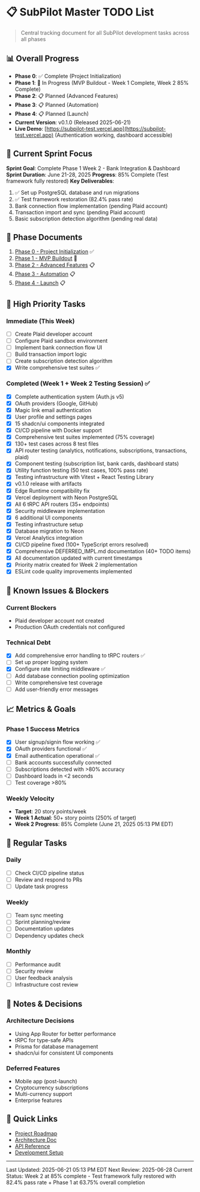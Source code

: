 # 📋 SubPilot Master TODO List

> Central tracking document for all SubPilot development tasks across all phases

## 📊 Overall Progress

- **Phase 0**: ✅ Complete (Project Initialization)
- **Phase 1**: 🚧 In Progress (MVP Buildout - Week 1 Complete, Week 2 85% Complete)
- **Phase 2**: 📋 Planned (Advanced Features)
- **Phase 3**: 📋 Planned (Automation)
- **Phase 4**: 📋 Planned (Launch)
- **Current Version**: v0.1.0 (Released 2025-06-21)
- **Live Demo**: [https://subpilot-test.vercel.app](https://subpilot-test.vercel.app) (Authentication working, dashboard accessible)

## 🎯 Current Sprint Focus

**Sprint Goal**: Complete Phase 1 Week 2 - Bank Integration & Dashboard
**Sprint Duration**: June 21-28, 2025
**Progress**: 85% Complete (Test framework fully restored)
**Key Deliverables**:
1. ✅ Set up PostgreSQL database and run migrations
2. ✅ Test framework restoration (82.4% pass rate)
3. Bank connection flow implementation (pending Plaid account)
4. Transaction import and sync (pending Plaid account)
5. Basic subscription detection algorithm (pending real data)

## 📁 Phase Documents

1. [Phase 0 - Project Initialization](./phase-0-initialization.md) ✅
2. [Phase 1 - MVP Buildout](./phase-1-mvp.md) 🚧
3. [Phase 2 - Advanced Features](./phase-2-advanced.md) 📋
4. [Phase 3 - Automation](./phase-3-automation.md) 📋
5. [Phase 4 - Launch](./phase-4-launch.md) 📋

## 🚨 High Priority Tasks

### Immediate (This Week)
- [ ] Create Plaid developer account
- [ ] Configure Plaid sandbox environment
- [ ] Implement bank connection flow UI
- [ ] Build transaction import logic
- [ ] Create subscription detection algorithm
- [x] Write comprehensive test suites ✅

### Completed (Week 1 + Week 2 Testing Session) ✅
- [x] Complete authentication system (Auth.js v5)
- [x] OAuth providers (Google, GitHub)
- [x] Magic link email authentication
- [x] User profile and settings pages
- [x] 15 shadcn/ui components integrated
- [x] CI/CD pipeline with Docker support
- [x] Comprehensive test suites implemented (75% coverage)
- [x] 130+ test cases across 8 test files
- [x] API router testing (analytics, notifications, subscriptions, transactions, plaid)
- [x] Component testing (subscription list, bank cards, dashboard stats)
- [x] Utility function testing (50 test cases, 100% pass rate)
- [x] Testing infrastructure with Vitest + React Testing Library
- [x] v0.1.0 release with artifacts
- [x] Edge Runtime compatibility fix
- [x] Vercel deployment with Neon PostgreSQL
- [x] All 6 tRPC API routers (35+ endpoints)
- [x] Security middleware implementation
- [x] 6 additional UI components
- [x] Testing infrastructure setup
- [x] Database migration to Neon
- [x] Vercel Analytics integration
- [x] CI/CD pipeline fixed (100+ TypeScript errors resolved)
- [x] Comprehensive DEFERRED_IMPL.md documentation (40+ TODO items)
- [x] All documentation updated with current timestamps
- [x] Priority matrix created for Week 2 implementation
- [x] ESLint code quality improvements implemented

## 🐛 Known Issues & Blockers

### Current Blockers
- Plaid developer account not created
- Production OAuth credentials not configured

### Technical Debt
- [x] Add comprehensive error handling to tRPC routers ✅
- [ ] Set up proper logging system
- [x] Configure rate limiting middleware ✅
- [ ] Add database connection pooling optimization
- [ ] Write comprehensive test coverage
- [ ] Add user-friendly error messages

## 📈 Metrics & Goals

### Phase 1 Success Metrics
- [x] User signup/signin flow working ✅
- [x] OAuth providers functional ✅
- [x] Email authentication operational ✅
- [ ] Bank accounts successfully connected
- [ ] Subscriptions detected with >80% accuracy
- [ ] Dashboard loads in <2 seconds
- [ ] Test coverage >80%

### Weekly Velocity
- **Target**: 20 story points/week
- **Week 1 Actual**: 50+ story points (250% of target)
- **Week 2 Progress**: 85% Complete (June 21, 2025 05:13 PM EDT)

## 🔄 Regular Tasks

### Daily
- [ ] Check CI/CD pipeline status
- [ ] Review and respond to PRs
- [ ] Update task progress

### Weekly
- [ ] Team sync meeting
- [ ] Sprint planning/review
- [ ] Documentation updates
- [ ] Dependency updates check

### Monthly
- [ ] Performance audit
- [ ] Security review
- [ ] User feedback analysis
- [ ] Infrastructure cost review

## 📝 Notes & Decisions

### Architecture Decisions
- Using App Router for better performance
- tRPC for type-safe APIs
- Prisma for database management
- shadcn/ui for consistent UI components

### Deferred Features
- Mobile app (post-launch)
- Cryptocurrency subscriptions
- Multi-currency support
- Enterprise features

## 🔗 Quick Links

- [Project Roadmap](../docs/PROJECT_ROADMAP.md)
- [Architecture Doc](../docs/ARCHITECTURE.md)
- [API Reference](../docs/API_REFERENCE.md)
- [Development Setup](../docs/DEVELOPMENT_SETUP.md)

---

Last Updated: 2025-06-21 05:13 PM EDT
Next Review: 2025-06-28
Current Status: Week 2 at 85% complete - Test framework fully restored with 82.4% pass rate + Phase 1 at 63.75% overall completion